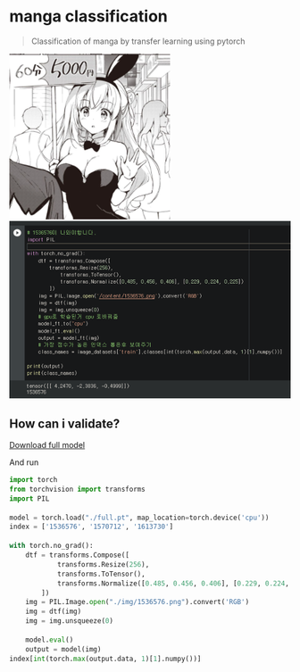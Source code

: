 # manga classification

> Classification of manga by transfer learning using pytorch

![1536576](img/1536576.png)
![1536576-validte](img/1536575-validate.png)

## How can i validate?

[Download full model](model/full.ft)

And run

```py
import torch
from torchvision import transforms
import PIL

model = torch.load("./full.pt", map_location=torch.device('cpu'))
index = ['1536576', '1570712', '1613730']

with torch.no_grad():
    dtf = transforms.Compose([
            transforms.Resize(256),
            transforms.ToTensor(),
            transforms.Normalize([0.485, 0.456, 0.406], [0.229, 0.224, 0.225])
        ])
    img = PIL.Image.open("./img/1536576.png").convert('RGB')
    img = dtf(img)
    img = img.unsqueeze(0)

    model.eval()
    output = model(img)
index[int(torch.max(output.data, 1)[1].numpy())]
```

